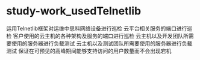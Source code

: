 # study-work_usedTelnetlib
运用Telnetlib框架对运维中思科网络设备进行巡检
云平台相关服务的端口进行巡检
客户使用的云主机的各种架构及服务的端口进行巡检
云主机以及开发团队所需要使用的服务器进行负载测试
云主机以及测试团队所需要使用的服务器进行负载测试
保证在可预见的高峰期间能够支持访问的用户数量而不会出现宕机

